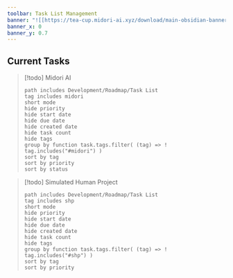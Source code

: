 ```yaml
---
toolbar: Task List Management
banner: "![[https://tea-cup.midori-ai.xyz/download/main-obsidian-banner.png]]"
banner_x: 0
banner_y: 0.7
---
```


## Current Tasks

> [!todo] Midori AI
> ```tasks
> path includes Development/Roadmap/Task List
> tag includes midori
> short mode
> hide priority
> hide start date
> hide due date
> hide created date
> hide task count
> hide tags
> group by function task.tags.filter( (tag) => ! tag.includes("#midori") )
> sort by tag
> sort by priority
> sort by status
> ```

> [!todo] Simulated Human Project
> ```tasks
> path includes Development/Roadmap/Task List
> tag includes shp
> short mode
> hide priority
> hide start date
> hide due date
> hide created date
> hide task count
> hide tags
> group by function task.tags.filter( (tag) => ! tag.includes("#shp") )
> sort by tag
> sort by priority
> ```


